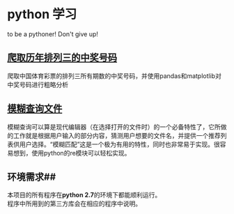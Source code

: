 # python 学习 #
to be a pythoner! Don't give up!

## [爬取历年排列三的中奖号码](https://github.com/LooEv/learning-python/tree/master/winning_numbers_of_pailiesan) ##
爬取中国体育彩票的排列三所有期数的中奖号码，并使用pandas和matplotlib对中奖号码进行粗略分析

## [模糊查询文件](https://github.com/LooEv/learning-python/tree/master/fuzzyfinder)
模糊查询可以算是现代编辑器（在选择打开的文件时）的一个必备特性了，它所做的工作就是根据用户输入的部分内容，猜测用户想要的文件名，并提供一个推荐列表供用户选择。“模糊匹配”这是一个极为有用的特性，同时也非常易于实现。很容易想到，使用python的re模块可以轻松实现。

## 环境需求##
本项目的所有程序在**python 2.7**的环境下都能顺利运行。  
程序中所用到的第三方库会在相应的程序中说明。